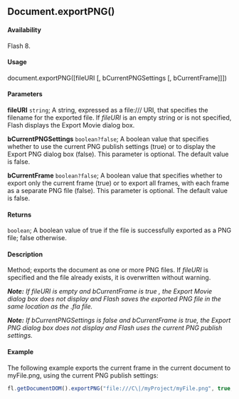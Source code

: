 ## Document.exportPNG()

#### Availability

Flash 8.

#### Usage

document.exportPNG([fileURI [, bCurrentPNGSettings [, bCurrentFrame]]])

#### Parameters

**fileURI** `string`; A string, expressed as a file:/// URI, that specifies the filename for the exported file. If *fileURI* is an empty string or is not specified, Flash displays the Export Movie dialog box.

**bCurrentPNGSettings** `boolean?false`; A boolean value that specifies whether to use the current PNG publish settings (true) or to display the Export PNG dialog box (false). This parameter is optional. The default value is false.

**bCurrentFrame** `boolean?false`; A boolean value that specifies whether to export only the current frame (true) or to export all frames, with each frame as a separate PNG file (false). This parameter is optional. The default value is false.

#### Returns

`boolean`; A boolean value of true if the file is successfully exported as a PNG file; false otherwise.

#### Description

Method; exports the document as one or more PNG files. If *fileURI* is specified and the file already exists, it is overwritten without warning.

***Note:** If fileURI is empty and bCurrentFrame is true , the Export Movie dialog box does not display and Flash saves the exported PNG file in the same location as the .fla file.*

***Note:** If bCurrentPNGSettings is false and bCurrentFrame is true, the Export PNG dialog box does not display and Flash uses the current PNG publish settings.*

#### Example

The following example exports the current frame in the current document to myFile.png, using the current PNG publish settings:

```javascript
fl.getDocumentDOM().exportPNG("file:///C\|/myProject/myFile.png", true, true);
```
